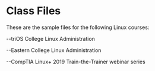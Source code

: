 # Class Files
These are the sample files for the following Linux courses:

--triOS College Linux Administration

--Eastern College Linux Administration

--CompTIA Linux+ 2019 Train-the-Trainer webinar series
